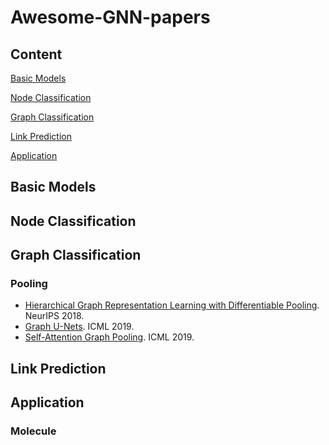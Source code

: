 # Awesome-GNN-papers

## Content
[Basic Models](#basic-models)

[Node Classification](#node-classification)

[Graph Classification](#graph-classification)

[Link Prediction](#link-prediction)

[Application](#application)

## Basic Models

## Node Classification

## Graph Classification
### Pooling
- [Hierarchical Graph Representation Learning with Differentiable Pooling](https://arxiv.org/abs/1806.08804). NeurIPS 2018.
- [Graph U-Nets](http://proceedings.mlr.press/v97/gao19a.html). ICML 2019.
- [Self-Attention Graph Pooling](http://proceedings.mlr.press/v97/lee19c.html). ICML 2019.

## Link Prediction

## Application
### Molecule
